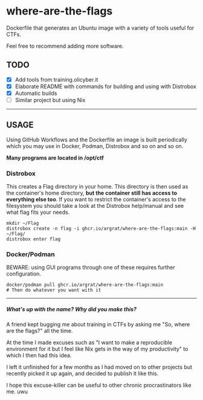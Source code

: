 # where-are-the-flags

Dockerfile that generates an Ubuntu image with a variety of tools useful for CTFs.

Feel free to recommend adding more software.

## TODO
- [x] Add tools from training.olicyber.it
- [x] Elaborate README with commands for building and using with Distrobox
- [x] Automatic builds
- [ ] Similar project but using Nix

---

## USAGE
Using GitHub Workflows and the Dockerfile an image is built periodically which you may use in Docker, Podman, Distrobox and so on and so on.

**Many programs are located in /opt/ctf**
### Distrobox
This creates a Flag directory in your home. This directory is then used as the container's home directory, **but the container still has access to everything else too**. If you want to restrict the container's access to the filesystem you should take a look at the Distrobox help/manual and see what flag fits your needs.
```
mkdir ~/Flag
distrobox create -n flag -i ghcr.io/argrat/where-are-the-flags:main -H ~/Flag/
distrobox enter flag
```
### Docker/Podman
BEWARE: using GUI programs through one of these requires further configuration.
```
docker/podman pull ghcr.io/argrat/where-are-the-flags:main
# Then do whatever you want with it
```

---

##### What's up with the name? Why did you make this?
A friend kept bugging me about training in CTFs by asking me "So, where are the flags?" all the time.

At the time I made excuses such as "I want to make a reproducible environment for it but I feel like Nix gets in the way of my productivity" to which I then had this idea.

I left it unfinished for a few months as I had moved on to other projects but recently picked it up again, and decided to publish it like this.

I hope this excuse-killer can be useful to other chronic procrastinators like me. uwu
